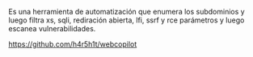 Es una herramienta de automatización que enumera los subdominios y luego filtra xs, sqli, rediración abierta, lfi, ssrf y rce parámetros y luego escanea vulnerabilidades. 

https://github.com/h4r5h1t/webcopilot
